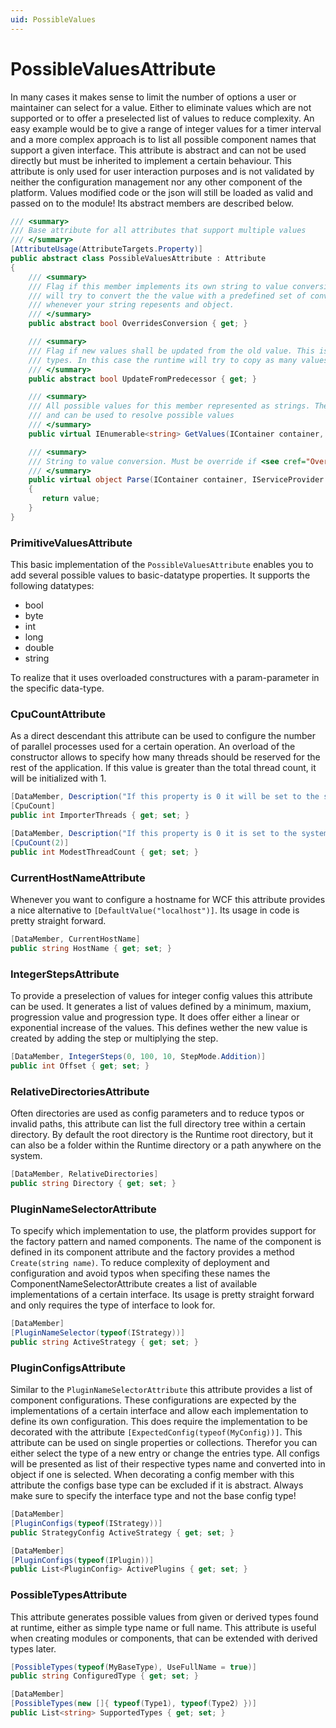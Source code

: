 ```yaml
---
uid: PossibleValues
---
```

# PossibleValuesAttribute

In many cases it makes sense to limit the number of options a user or maintainer can select for a value. Either to eliminate values which are not supported or to offer a preselected list of values to reduce complexity. An easy example would be to give a range of integer values for a timer interval and a more complex approach is to list all possible component names that support a given interface. This attribute is abstract and can not be used directly but must be inherited to implement a certain behaviour. This attribute is only used for user interaction purposes and is not validated by neither the configuration management nor any other component of the platform. Values modified code or the json will still be loaded as valid and passed on to the module! Its abstract members are described below.

````cs
/// <summary>
/// Base attribute for all attributes that support multiple values
/// </summary>
[AttributeUsage(AttributeTargets.Property)]
public abstract class PossibleValuesAttribute : Attribute
{
    /// <summary>
    /// Flag if this member implements its own string to value conversion. If this is set to false the runtime
    /// will try to convert the the value with a predefined set of conversions for native types. This must be overriden
    /// whenever your string repesents and object.
    /// </summary>
    public abstract bool OverridesConversion { get; }

    /// <summary>
    /// Flag if new values shall be updated from the old value. This is used only for object values which support multiple
    /// types. In this case the runtime will try to copy as many values from the old to the new object.
    /// </summary>
    public abstract bool UpdateFromPredecessor { get; }

    /// <summary>
    /// All possible values for this member represented as strings. The given containers might be null
    /// and can be used to resolve possible values
    /// </summary>
    public virtual IEnumerable<string> GetValues(IContainer container, IServiceProvider serviceProvider);

    /// <summary>
    /// String to value conversion. Must be override if <see cref="OverridesConversion"/> is set to true"/>
    /// </summary>
    public virtual object Parse(IContainer container, IServiceProvider serviceProvider), string value)
    {
       return value;
    }
}
````

### PrimitiveValuesAttribute

This basic implementation of the `PossibleValuesAttribute` enables you to add several possible values to basic-datatype properties. It supports the following datatypes:

- bool
- byte
- int
- long
- double
- string

To realize that it uses overloaded constructures with a param-parameter in the specific data-type.

### CpuCountAttribute

As a direct descendant this attribute can be used to configure the number of parallel processes used for a certain operation. An overload of the constructor allows to specify how many threads should be reserved for the rest of the application. If this value is greater than the total thread count, it will be initialized with 1.

````cs
[DataMember, Description("If this property is 0 it will be set to the systems thread count")]
[CpuCount]
public int ImporterThreads { get; set; }

[DataMember, Description("If this property is 0 it is set to the systems thread count - 2 unless the system does not offer enough threads, then 1")]
[CpuCount(2)]
public int ModestThreadCount { get; set; }
````

### CurrentHostNameAttribute

Whenever you want to configure a hostname for WCF this attribute provides a nice alternative to `[DefaultValue("localhost")]`. Its usage in code is pretty straight forward.

````cs
[DataMember, CurrentHostName]
public string HostName { get; set; }
````

### IntegerStepsAttribute

To provide a preselection of values for integer config values this attribute can be used. It generates a list of values defined by a minimum, maxium, progression value and progression type. It does offer either a linear or exponential increase of the values. This defines wether the new value is created by adding the step or multiplying the step.

````cs
[DataMember, IntegerSteps(0, 100, 10, StepMode.Addition)]
public int Offset { get; set; }
````

### RelativeDirectoriesAttribute

Often directories are used as config parameters and to reduce typos or invalid paths, this attribute can list the full directory tree within a certain directory. By default the root directory is the Runtime root directory, but it can also be a folder within the Runtime directory or a path anywhere on the system.

````cs
[DataMember, RelativeDirectories]
public string Directory { get; set; }
````

### PluginNameSelectorAttribute

To specify which implementation to use, the platform provides support for the factory pattern and named components. The name of the component is defined in its component attribute and the factory provides a method `Create(string name)`. To reduce complexity of deployment and configuration and avoid typos when specifing these names the ComponentNameSelectorAttribute creates a list of available implementations of a certain interface. Its usage is pretty straight forward and only requires the type of interface to look for.

````cs
[DataMember]
[PluginNameSelector(typeof(IStrategy))]
public string ActiveStrategy { get; set; }
````

### PluginConfigsAttribute

Similar to the `PluginNameSelectorAttribute` this attribute provides a list of component configurations. These configurations are expected by the implementations of a certain interface and allow each implementation to define its own configuration. This does require the implementation to be decorated with the attribute `[ExpectedConfig(typeof(MyConfig))]`. This attribute can be used on single properties or collections. Therefor you can either select the type of a new entry or change the entries type. All configs will be presented as list of their respective types name and converted into in object if one is selected. When decorating a config member with this attribute the configs base type can be excluded if it is abstract. Always make sure to specify the interface type and not the base config type!

````cs
[DataMember]
[PluginConfigs(typeof(IStrategy))]
public StrategyConfig ActiveStrategy { get; set; }

[DataMember]
[PluginConfigs(typeof(IPlugin))]
public List<PluginConfig> ActivePlugins { get; set; }
````

### PossibleTypesAttribute

This attribute generates possible values from given or derived types found at runtime, either as simple type name or full name. This attribute is useful when creating modules or components, that can be extended with derived types later.

````cs
[PossibleTypes(typeof(MyBaseType), UseFullName = true)]
public string ConfiguredType { get; set; }

[DataMember]
[PossibleTypes(new []{ typeof(Type1), typeof(Type2) })]
public List<string> SupportedTypes { get; set; }
````